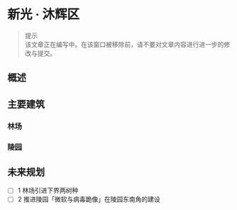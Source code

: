 # 新光 · 沐辉区

> 提示  
  该文章正在编写中。在该窗口被移除前，请不要对文章内容进行进一步的修改与提交。

## 概述

## 主要建筑

### 林场

### 陵园

## 未来规划

- [ ] 1 林场引进下界两树种
- [ ] 2 推进陵园「微软与病毒跪像」在陵园东南角的建设
